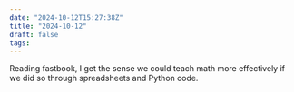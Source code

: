 ```yaml
---
date: "2024-10-12T15:27:38Z"
title: "2024-10-12"
draft: false
tags:
---
```


Reading fastbook, I get the sense we could teach math more effectively if we did so through spreadsheets and Python code.
